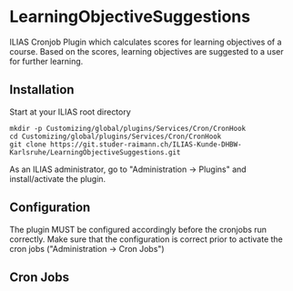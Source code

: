 # LearningObjectiveSuggestions

ILIAS Cronjob Plugin which calculates scores for learning objectives of a course. 
Based on the scores, learning objectives are suggested to a user for further learning.

## Installation
Start at your ILIAS root directory
```
mkdir -p Customizing/global/plugins/Services/Cron/CronHook  
cd Customizing/global/plugins/Services/Cron/CronHook
git clone https://git.studer-raimann.ch/ILIAS-Kunde-DHBW-Karlsruhe/LearningObjectiveSuggestions.git
```
As an ILIAS administrator, go to "Administration -> Plugins" and install/activate the plugin.

## Configuration
The plugin MUST be configured accordingly before the cronjobs run correctly. Make sure that the
configuration is correct prior to activate the cron jobs ("Administration -> Cron Jobs")

## Cron Jobs


